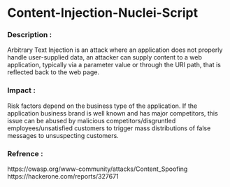 # Content-Injection-Nuclei-Script

<h3>Description :</h3>
Arbitrary Text Injection is an attack where an application does not properly handle user-supplied data, an attacker can supply content to a web application, typically via a parameter value or through the URI path, that is reflected back to the web page.

<h3>Impact :</h3>
Risk factors depend on the business type of the application. If the application business brand is well known and has major competitors, this issue can be abused by malicious competitors/disgruntled employees/unsatisfied customers to trigger mass distributions of false messages to unsuspecting customers.

<h3>Refrence :</h3>
https://owasp.org/www-community/attacks/Content_Spoofing <br />
https://hackerone.com/reports/327671
